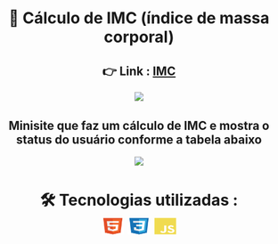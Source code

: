 <div style="display: inline_block" align="center">
<h1> 🔰 Cálculo de IMC (índice de massa corporal)</h1>
  <h2> 👉 Link : <a href="https://upbeat-torvalds-c03f77.netlify.app">IMC</a></h2>

<div align="center">
  <img src="https://user-images.githubusercontent.com/71889483/137205671-cd2bea22-1a20-47f4-8874-adb76dee0318.png">
</div>

<h2> Minisite que faz um cálculo de IMC e mostra o status do usuário conforme a tabela abaixo</h2>

<p align="center">
  <img src="https://www.ricardogozzano.com.br/wp-content/uploads/2020/03/tabela_imc.png" width="500px">
</p>

  <h1> 🛠 Tecnologias utilizadas : <br>
  <img align="center" alt="Hashimoto-HTML" height="30" width="40" src="https://raw.githubusercontent.com/devicons/devicon/master/icons/html5/html5-original.svg">
  <img align="center" alt="Hashimoto-CSS" height="30" width="40" src="https://raw.githubusercontent.com/devicons/devicon/master/icons/css3/css3-original.svg">
  <img align="center" alt="Hashimoto-JS" height="30" width="40" src="https://raw.githubusercontent.com/devicons/devicon/master/icons/javascript/javascript-plain.svg">
</div>
